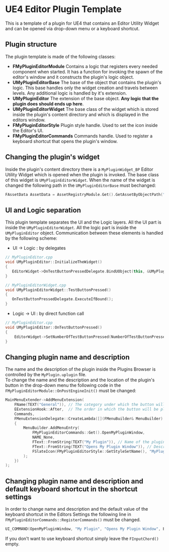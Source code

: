 # UE4 Editor Plugin Template

This is a template of a plugin for UE4 that contains an Editor Utility Widget and can be opened via drop-down menu or a keyboard shortcut.

## Plugin structure

The plugin template is made of the following classes:

* **FMyPluginEditorModule**
Contains a logic that registers every needed component when started. It has a function for invoking the spawn of the editor's window and it constructs the plugin's logic object.
* **UMyPluginEditorBase**
The base of the object that contains the plugin's logic. This base handles only the widget creation and travels between levels. Any additional logic is handled by it's extension.
* **UMyPluginEditor**
The extension of the base object. **Any logic that the plugin does should ends up here**.
* **UMyPluginEditorWidget**
The base class of the widget which is stored inside the plugin's content directory and which is displayed in the editors window.
* **FMyPluginEditorStyle**
Plugin style handle. Used to set the icon inside the Editor's UI.
* **FMyPluginEditorCommands**
Commands handle. Used to register a keyboard shortcut that opens the plugin's window.

## Changing the plugin's widget
Inside the plugin's content directory there is a `MyPluginWidget_BP` Editor Utility Widget which is opened when the plugin is invoked. The base class of this widget is `UMyPluginEditorWidget`. When the name of the widget is changed the following path in the `UMyPluginEditorBase` must bechanged:

``` cpp
FAssetData AssetData = AssetRegistryModule.Get().GetAssetByObjectPath("/MyPlugin/MyPluginWidget_BP.MyPluginWidget_BP");
```

## UI and Logic separation
This plugin template separates the UI and the Logic layers. All the UI part is inside the `UMyPluginEditorWidget`. All the logic part is inside the `UMyPluginEditor` object. Communication between these elements is handled by the following scheme:
 * UI -> Logic : by delegates
 ``` cpp
// MyPluginEditor.cpp
void UMyPluginEditor::InitializeTheWidget()
{
    EditorWidget->OnTestButtonPressedDelegate.BindUObject(this, &UMyPluginEditor::OnTestButtonPressed);
}

// MyPluginEditorWidget.cpp
void UMyPluginEditorWidget::TestButtonPressed()
{
	OnTestButtonPressedDelegate.ExecuteIfBound();
}
```
 * Logic -> UI : by direct function call
``` cpp
// MyPluginEditor.cpp
void UMyPluginEditor::OnTestButtonPressed()
{
	EditorWidget->SetNumberOfTestButtonPressed(NumberOfTestButtonPressed);
}
```

## Changing plugin name and description
The name and the description of the plugin inside the Plugins Browser is controlled by the `MyPlugin.uplugin` file.  
To change the name and the description and the location of the plugin's button in the drop-down menu the following code in the `FMyPluginEditorModule::OnPostEngineInit()` must be changed:
``` cpp
MainMenuExtender->AddMenuExtension(
	FName(TEXT("General")), // The category under which the button will be placed
	EExtensionHook::After,  // The order in which the button will be placed in the pointed category
	Commands,
	FMenuExtensionDelegate::CreateLambda([](FMenuBuilder& MenuBuilder)
	{
		MenuBuilder.AddMenuEntry(
			FMyPluginEditorCommands::Get().OpenMyPluginWindow,
			NAME_None,
			FText::FromString(TEXT("My Plugin")), // Name of the plugin
			FText::FromString(TEXT("Opens My Plugin Window")), // Description of the plugin
			FSlateIcon(FMyPluginEditorStyle::GetStyleSetName(), "MyPluginEditorStyle.MenuIcon")
		);
	})
);
```

## Changing plugin name and description and default keyboard shortcut in the shortcut settings
In order to change name and description and the default value of the keyboard shortcut in the Editors Settings the following line in `FMyPluginEditorCommands::RegisterCommands()` must be changed.
``` cpp
UI_COMMAND(OpenMyPluginWindow, "My Plugin", "Opens My Plugin Window", EUserInterfaceActionType::Check, FInputChord(EModifierKey::Shift | EModifierKey::Alt, EKeys::M));
```
If you don't want to use keyboard shortcut simply leave the `FInputChord()` empty.

